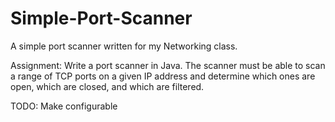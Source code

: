 # Simple-Port-Scanner
A simple port scanner written for my Networking class.

Assignment: Write a port scanner in Java. The scanner must be able to scan a range of TCP ports on a given IP address and determine which ones are open, which are closed, and which are filtered.

TODO: Make configurable
